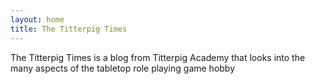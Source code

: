 ```yaml
---
layout: home
title: The Titterpig Times
---
```

The Titterpig Times is a blog from Titterpig Academy that looks into the many aspects of the tabletop role playing game hobby